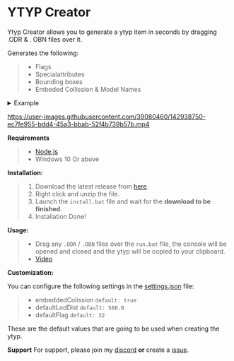 # YTYP Creator

Ytyp Creator allows you to generate a ytyp item in seconds by dragging .ODR & . OBN files over it.

Generates the following:
> - Flags 
> - Specialattributes
> - Bounding boxes
> - Embeded Collission & Model Names

<details>
  <summary>Example</summary>
  <p>
    
  ```c#
    <Item type="CBaseArchetypeDef">
      <lodDist value="500"/>
      <flags value="32"/>
      <specialAttribute value="0"/>
      <bbMin x="-3.42749000" y="-4.65485000" z="-1.90036200"/>
      <bbMax x="3.42749000" y="4.65484600" z="1.90036200"/>
      <bsCentre x="0.00000000" y="-0.00000190" z="0.00000000"/>
      <bsRadius value="6.08495000"/>
      <hdTextureDist value="5.00000000"/>
      <name>coolfile</name>
      <textureDictionary>coolfile</textureDictionary>
      <clipDictionary/>
      <drawableDictionary/>
      <physicsDictionary/>
      <assetType>ASSET_TYPE_DRAWABLE</assetType>
      <assetName>coolfile</assetName>
      <extensions/>
  </Item>
 ```
  </p>
</details>
 
 
 https://user-images.githubusercontent.com/39080460/142938750-ec7fe955-bdd4-45a3-bbab-52f4b739b57b.mp4



**Requirements**
> - [Node.js](https://nodejs.org/en/)
> - Windows 10 Or above


**Installation:**
> 1. Download the latest release from [here](https://github.com/brezedc/YTYP-Creator/archive/refs/heads/main.zip).
> 2. Right click and unzip the file.
> 3. Launch the `install.bat` file and wait for the **download to be finished**.
> 4. Installation Done!

**Usage:**
> - Drag any `.ODR` / `.OBN` files over the `run.bat` file, the console will be opened and closed and the ytyp will be copied to your clipboard.
> - [Video](https://gyazo.com/4e50a9d9ce10f9cc2bdbc8b26d6bd012)

**Customization:**

You can configure the following settings in the [settings.json](https://github.com/brezedc/YTYP-Creator/blob/main/settings.json) file:

> - embeddedColission `default: true`
> - defaultLodDist `default: 500.0`
> - defaultFlag `default: 32`

These are the default values that are going to be used when creating the ytyp.


**Support**
For support, please join my [discord](https://breze.site) __or__ create a [issue](https://github.com/brezedc/YTYP-Creator/issues/new).


